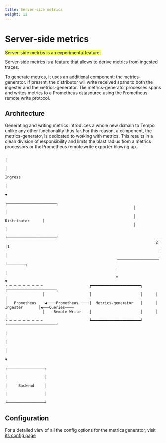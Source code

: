 ```yaml
---
title: Server-side metrics
weight: 12
---
```


# Server-side metrics

<span style="background-color:#f3f973;">Server-side metrics is an experimental feature.</span>

Server-side metrics is a feature that allows to derive metrics from ingested traces.

To generate metrics, it uses an additional component: the metrics-generator.
If present, the distributor will write received spans to both the ingester and the metrics-generator.
The metrics-generator processes spans and writes metrics to a Prometheus datasource using the Prometheus remote write protocol.

## Architecture

Generating and writing metrics introduces a whole new domain to Tempo unlike any other functionality thus far.
For this reason, a component, the metrics-generator, is dedicated to working with metrics.
This results in a clean division of responsibility and limits the blast radius from a metrics processors or the Prometheus remote write exporter blowing up.


```
                                                                      │
                                                                      │
                                                                   Ingress
                                                                      │
                                                                      ▼
                                                          ┌──────────────────────┐
                                                          │                      │
                                                          │     Distributor      │
                                                          │                      │
                                                          └──────────────────────┘
                                                                    2│ │1
                                                                     │ │
                                                  ┌──────────────────┘ └────────┐
                                                  │                             │
                                                  ▼                             ▼
┌ ─ ─ ─ ─ ─ ─ ─ ─                     ┏━━━━━━━━━━━━━━━━━━━━━━┓      ┌──────────────────────┐
                 │                    ┃                      ┃      │                      │
│   Prometheus    ◀────Prometheus ────┃  Metrics-generator   ┃      │       Ingester       │◀───Queries────
                 │    Remote Write    ┃                      ┃      │                      │
└ ─ ─ ─ ─ ─ ─ ─ ─                     ┗━━━━━━━━━━━━━━━━━━━━━━┛      └──────────────────────┘
                                                                                │
                                                                                │
                                                                                │
                                                                                ▼
                                                                       ┌─────────────────┐
                                                                       │                 │
                                                                       │     Backend     │
                                                                       │                 │
                                                                       └─────────────────┘
```

## Configuration

For a detailed view of all the config options for the metrics generator, visit [its config page](../../configuration#metrics-generator)